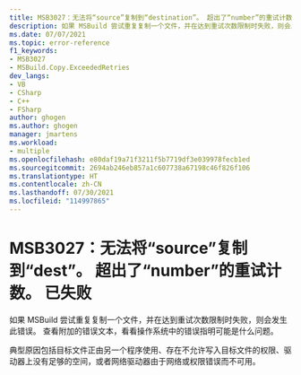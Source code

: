 ```yaml
---
title: MSB3027：无法将“source”复制到“destination”。 超出了“number”的重试计数。 已失败。
description: 如果 MSBuild 尝试重复复制一个文件，并在达到重试次数限制时失败，则会发生此错误。
ms.date: 07/07/2021
ms.topic: error-reference
f1_keywords:
- MSB3027
- MSBuild.Copy.ExceededRetries
dev_langs:
- VB
- CSharp
- C++
- FSharp
author: ghogen
ms.author: ghogen
manager: jmartens
ms.workload:
- multiple
ms.openlocfilehash: e80daf19a71f3211f5b7719df3e039978fecb1ed
ms.sourcegitcommit: 2694ab246eb857a1c607738a67198c46f826f106
ms.translationtype: HT
ms.contentlocale: zh-CN
ms.lasthandoff: 07/30/2021
ms.locfileid: "114997865"
---
```

# <a name="msb3027-could-not-copy-source-to-dest-exceeded-retry-count-of-number-failed"></a>MSB3027：无法将“source”复制到“dest”。 超出了“number”的重试计数。 已失败

如果 MSBuild 尝试重复复制一个文件，并在达到重试次数限制时失败，则会发生此错误。 查看附加的错误文本，看看操作系统中的错误指明可能是什么问题。

典型原因包括目标文件正由另一个程序使用、存在不允许写入目标文件的权限、驱动器上没有足够的空间，或者网络驱动器由于网络或权限错误而不可用。

